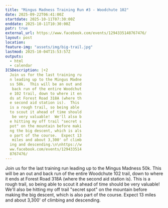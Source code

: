 ```yaml
---
title: "Mingus Madness Training Run #3 - Woodchute 102"
date: 2025-09-22T06:41:00Z
startdate: 2025-10-11T07:30:00Z
enddate: 2025-10-11T10:30:00Z
patr: true
external_url: https://www.facebook.com/events/1294335148767476/
layout: post
location: 
feature-img: "assets/img/big-trail.jpg"
lastmod: 2025-10-04T15:53:57Z
outputs:
  - html
  - calendar
ICSDescription: |+2
  Join us for the last training ru  n leading up to the Mingus Madne  ss 50k.  This will be an out and   back run of the entire Woodchut  e 102 trail, down to where it en  ds at Forest Road 318A (where th  e second aid station is).  This   is a rough trail, so being able   to scout it ahead of time should   be very valuable!  We'll also b  e hitting my off trail "secret s  pot" on the mountain before maki  ng the big descent, which is als  o part of the course.  Expect 13   miles and about 3,300' of climb  ing and descending.\n\nhttps://w  ww.facebook.com/events/129433514  8767476/
---
```


Join us for the last training run leading up to the Mingus Madness 50k.  This will be an out and back run of the entire Woodchute 102 trail, down to where it ends at Forest Road 318A (where the second aid station is).  This is a rough trail, so being able to scout it ahead of time should be very valuable!  We'll also be hitting my off trail "secret spot" on the mountain before making the big descent, which is also part of the course.  Expect 13 miles and about 3,300' of climbing and descending.<br>
  <br>
  
